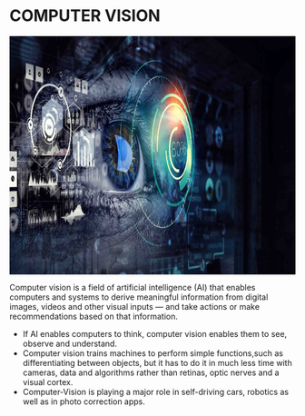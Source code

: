 # **COMPUTER VISION** 

<p align="center">
    <img src="imgs/ComputerVision.jpg" align="center" width=1080 height=420>
</p>

Computer vision is a field of artificial intelligence (AI) that enables computers and systems to derive meaningful information from digital images, videos and other visual inputs — and take actions or make recommendations based on that information. 

* If AI enables computers to think, computer vision enables them to see, observe and understand.
* Computer vision trains machines to perform simple functions,such as differentiating between objects, but it has to do it in much less time with cameras, data and algorithms rather than retinas, optic nerves and a visual cortex.
* Computer-Vision is playing a major role in self-driving cars, robotics as well as in photo correction apps. 